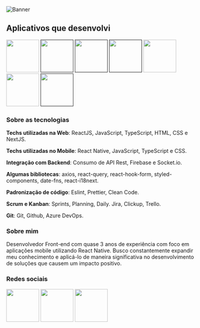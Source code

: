 <img src="https://i.imgur.com/fopCE2d.png" alt="Banner">

## Aplicativos que desenvolvi

<div>
  <a title="Lion Tax - Imposto de renda" href="https://lion.tax/"><img width="87" src="https://i.imgur.com/Otav50H.png"></a>
  <a title="CSD Real - Relacionamentos" href=""><img width="87" src="https://i.imgur.com/oroROu0.png"></a>
  <a title="Airsoft Commander - Equipes e eventos" href=""><img width="87" src="https://i.imgur.com/qGODwHW.png"></a>
  <a title="ARJ - Administração Judicial" href=""><img width="87" src="https://i.imgur.com/DjLMmR8.png"></a>
  <a title="Begrato - Rede social de turismo" href="https://www.begrato.com/"><img width="87" src="https://i.imgur.com/ygrf4XY.png"></a>
  <a title="Cami - Carretos e mudanças" href="https://camionline.com.br/"><img width="87" src="https://i.imgur.com/8NpANaN.png"></a>
  <a title="Capt Data - Amostras de solo" href=""><img width="87" src="https://i.imgur.com/TfgDrNA.png"></a>
</div>

### Sobre as tecnologias

**Techs utilizadas na Web**: ReactJS, JavaScript, TypeScript, HTML, CSS e NextJS.

**Techs utilizadas no Mobile**: React Native, JavaScript, TypeScript e CSS.

**Integração com Backend**: Consumo de API Rest, Firebase e Socket.io.

**Algumas bibliotecas**: axios, react-query, react-hook-form, styled-components, date-fns, react-i18next.

**Padronização de código**: Eslint, Prettier, Clean Code.

**Scrum e Kanban**: Sprints, Planning, Daily. Jira, Clickup, Trello.

**Git**: Git, Github, Azure DevOps.

### Sobre mim

Desenvolvedor Front-end com quase 3 anos de experiência com foco em aplicações mobile utilizando React Native. Busco constantemente expandir meu conhecimento e aplicá-lo de maneira significativa no desenvolvimento de soluções que causem um impacto positivo.

### Redes sociais
<div>
  <a href="https://www.linkedin.com/in/sammer-duarte"><img width="87" src="https://i.imgur.com/uCvS3jJ.png"></a>
  <a href="https://api.whatsapp.com/send/?phone=5511957149860&text&type=phone_number&app_absent=0"><img width="87" src="https://i.imgur.com/aiEU1FD.png"></a> 
  <a href="https://discordapp.com/users/Sammer+Duarte#0793"><img width="87" src="https://i.imgur.com/yhOF8JB.png"></a>
</div> 
